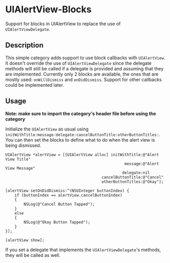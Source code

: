 UIAlertView-Blocks
==================

Support for blocks in UIAlertView to replace the use of `UIAlertViewDelegate`.

Description
-----------

This simple category adds support to use block callbacks with `UIAlertView`. It doesn't override the use of `UIAlertViewDelegate` since the delegate methods will still be called if a delegate is provided and assuming that they are implemented.
Currently only 2 blocks are available, the ones that are mostly used: `onWillDismiss` and `onDidDismiss`. Support for other callbacks could be implemented later.

Usage
-----

**Note: make sure to import the category's header file before using the category**

Initialize the `UIAlertView` as usual using `initWithTitle:message:delegate:cancelButtonTitle:otherButtonTitles:`.
You can then set the blocks to define what to do when the alert view is being dismissed.

	UIAlertView *alertView = [[UIAlertView alloc] initWithTitle:@"Alert View Title" 
													    message:@"Alert View Message" 
													   delegate:nil 
											  cancelButtonTitle:@"Cancel" 
											  otherButtonTitles:@"Okay"];
											  
	[alertView setOnDidDismiss:^(NSUInteger buttonIndex) {
		if (buttonIndex == alertView.cancelButtonIndex)
		{
			NSLog(@"Cancel Button Tapped");
		}
		else
		{
			NSLog(@"Okay Button Tapped");
		}
	}];
	
	[alertView show];

If you set a delegate that implements the `UIAlertViewDelegate`'s methods, they will be called as well.